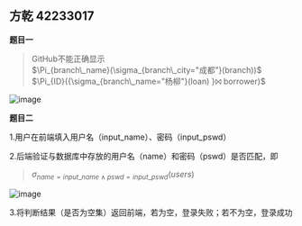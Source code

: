 方乾 42233017
---
**题目一**

>GitHub不能正确显示  
>$\Pi_{branch\_name}(\sigma_{branch\_city="成都"}(branch))$  
>$\Pi_{ID}({\sigma_{branch\_name="杨柳"}(loan) }⨝ borrower)$

![image](https://github.com/user-attachments/assets/c8bcfb8d-2a51-4d35-94e5-7546750b0132)

**题目二**

1.用户在前端填入用户名（input_name）、密码（input_pswd）  

2.后端验证与数据库中存放的用户名（name）和密码（pswd）是否匹配，即

>$\sigma_{name=input\_name∧pswd=input\_pswd}(users)$

![image](https://github.com/user-attachments/assets/71d72924-ab34-4f4b-a722-ff5000f8dea7)

3.将判断结果（是否为空集）返回前端，若为空，登录失败；若不为空，登录成功
